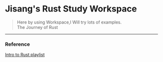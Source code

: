 # Jisang's Rust Study Workspace

> Here by using Workspace,I Will try lots of examples. <br>
> The Journey of Rust<br>

---
### Reference
[Intro to Rust playlist](https://youtube.com/playlist?list=PLJbE2Yu2zumDF6BX6_RdPisRVHgzV02NW&si=ouRtmmIrIZC2oJ4D)
